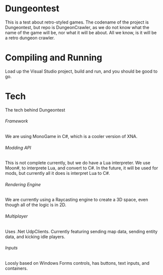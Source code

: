 # Dungeontest
This is a test about retro-styled games.
The codename of the project is Dungeontest, but repo is DungeonCrawler, as we do not know what the name of the game will be, nor what it will be about. All we know, is it will be a retro dungeon crawler.

# Compiling and Running
Load up the Visual Studio project, build and run, and you should be good to go.

# Tech
The tech behind Dungeontest

###### Framework
We are using MonoGame in C#, which is a cooler version of XNA.

###### Modding API
This is not complete currently, but we do have a Lua interpreter. We use Moon#, to interprete Lua, and convert to C#. In the future, it will be used for mods, but currently all it does is interpret Lua to C#.

###### Rendering Engine
We are currently using a Raycasting engine to create a 3D space, even though all of the logic is in 2D.

###### Multiplayer
Uses .Net UdpClients. Currently featuring sending map data, sending entity data, and kicking idle players.

###### Inputs
Loosly based on Windows Forms controls, has buttons, text inputs, and containers.
